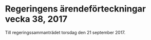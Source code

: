 # Regeringens ärendeförteckningar vecka 38, 2017

Till regeringssammanträdet torsdag den 21 september 2017\.
